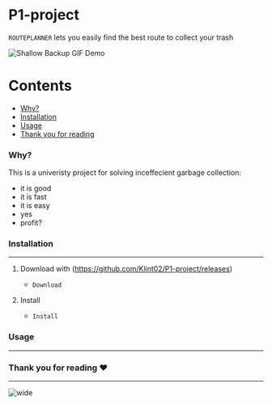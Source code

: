 # P1-project

`ROUTEPLANNER` lets you easily find the best route to collect your trash

![Shallow Backup GIF Demo](img/shallow-backup-demo.gif)

Contents
========

 * [Why?](#why)
 * [Installation](#installation)
 * [Usage](#usage)
 * [Thank you for reading](#Thank)

### Why?

This is a univeristy project for solving inceffecient garbage collection:

+ it is good
+ it is fast
+ it is easy
+ yes
+ profit?

### Installation
---

1. Download with (https://github.com/Klint02/P1-project/releases)
    + `Download`

2. Install
    + `Install`

### Usage
---


### Thank you for reading ❤️
---
![wide](https://pbs.twimg.com/media/D5prppPUcAEhUFo.jpg)

